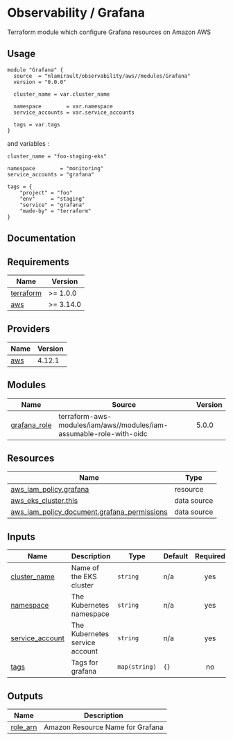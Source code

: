 # Observability / Grafana

Terraform module which configure Grafana resources on Amazon AWS

## Usage

```hcl
module "Grafana" {
  source  = "nlamirault/observability/aws//modules/Grafana"
  version = "0.0.0"

  cluster_name = var.cluster_name

  namespace        = var.namespace
  service_accounts = var.service_accounts

  tags = var.tags
}
```

and variables :

```hcl
cluster_name = "foo-staging-eks"

namespace        = "monitoring"
service_accounts = "grafana"

tags = {
    "project" = "foo"
    "env"     = "staging"
    "service" = "grafana"
    "made-by" = "terraform"
}
```

## Documentation

<!-- BEGINNING OF PRE-COMMIT-TERRAFORM DOCS HOOK -->
## Requirements

| Name | Version |
|------|---------|
| <a name="requirement_terraform"></a> [terraform](#requirement\_terraform) | >= 1.0.0 |
| <a name="requirement_aws"></a> [aws](#requirement\_aws) | >= 3.14.0 |

## Providers

| Name | Version |
|------|---------|
| <a name="provider_aws"></a> [aws](#provider\_aws) | 4.12.1 |

## Modules

| Name | Source | Version |
|------|--------|---------|
| <a name="module_grafana_role"></a> [grafana\_role](#module\_grafana\_role) | terraform-aws-modules/iam/aws//modules/iam-assumable-role-with-oidc | 5.0.0 |

## Resources

| Name | Type |
|------|------|
| [aws_iam_policy.grafana](https://registry.terraform.io/providers/hashicorp/aws/latest/docs/resources/iam_policy) | resource |
| [aws_eks_cluster.this](https://registry.terraform.io/providers/hashicorp/aws/latest/docs/data-sources/eks_cluster) | data source |
| [aws_iam_policy_document.grafana_permissions](https://registry.terraform.io/providers/hashicorp/aws/latest/docs/data-sources/iam_policy_document) | data source |

## Inputs

| Name | Description | Type | Default | Required |
|------|-------------|------|---------|:--------:|
| <a name="input_cluster_name"></a> [cluster\_name](#input\_cluster\_name) | Name of the EKS cluster | `string` | n/a | yes |
| <a name="input_namespace"></a> [namespace](#input\_namespace) | The Kubernetes namespace | `string` | n/a | yes |
| <a name="input_service_account"></a> [service\_account](#input\_service\_account) | The Kubernetes service account | `string` | n/a | yes |
| <a name="input_tags"></a> [tags](#input\_tags) | Tags for grafana | `map(string)` | `{}` | no |

## Outputs

| Name | Description |
|------|-------------|
| <a name="output_role_arn"></a> [role\_arn](#output\_role\_arn) | Amazon Resource Name for Grafana |
<!-- END OF PRE-COMMIT-TERRAFORM DOCS HOOK -->

